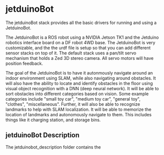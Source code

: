 # jetduinoBot
The jetduinoBot stack provides all the basic drivers for running and using a JetduinoBot.

The JetduinoBot is a ROS robot using a NVIDIA Jetson TK1 and the Jetduino robotics interface
board on a DF robot 4WD base. The JetduinoBot is very customizable, and the the urdf file is
setup so that you can add different sensor stacks on top of it. The default stack uses a 
pan/tilt servo mechanism that holds a Zed 3D stereo camera. All servo motors
will have position feedback. 

The goal of the JetduinoBot is to have it autonmously navigate around an indoor environment
using SLAM, while also navigating around obstacles. It will also have the ability to locate and
identify obstacles in the floor using visual object recognition with a DNN (deep neural network).
It will be able to sort obstacles into different categories based on vision. Some example 
categories include "small toy car", "medium toy car", "general toy", "clothes", "miscellaneous". 
Further, it will also be able to recognize landmarks to help with SLAM localization. It will
be able to memorize the location of landmarks and autonomously navigate to them. This includes
things like it charging station, and storage bins.

## jetduinoBot Description
The jetduinobot_description folder contains the 

